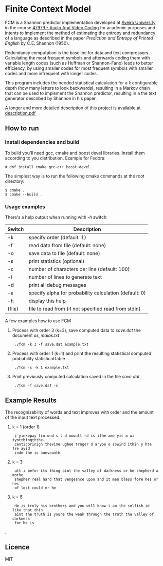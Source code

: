 # Finite Context Model

FCM is a Shannon predictor implementation developed at [Aveiro University](https://www.ua.pt) in the course [47979 - Audio And Video Coding](https://www.ua.pt/ensino/uc/5211) for academic purposes and intents to implement the method of estimating the entropy and redundancy of a language as described in the paper *Prediction and Entropy of Printed English* by C.E. Shannon (1950).

Redundancy computation is the baseline for data and text compressors. Calculating the most frequent symbols and afterwards coding them with variable length codes (such as Huffman or Shannon-Fano) leads to better efficiency, by using smaller codes for most frequent symbols with smaller codes and more infrequent with longer codes.

This program includes the needed statistical calculation for a *k* configurable depth (how many letters to look backwards), resulting in a Markov chain that can be used to implement the Shannon predictor, resulting in a the text generator described by Shannon in his paper.

A longer and more detailed description of this project is available at [description.pdf](https://github.com/luminoso/fcm-shannon/blob/master/description.pdf)


## How to run

### Install dependencies and build

To build you'll need gcc, cmake and boost devel libraries. Install them according to you distribution. Example for Fedora:

    # dnf install cmake gcc-c++ boost-devel
    
The simplest way is to run the following cmake commands at the root directory:

    $ cmake .
    $ cmake --build .

### Usage examples

There's a help output when running with *-h* switch:

| Switch| Description                                            |
| ----- | ------------------------------------------------------ | 
| -k    | specify order (default: 1)                             |
| -f    | read data from file (default: none)                    |
| -o    | save data to file (default: none)                      |
| -s    | print statistics (optional)                            |
| -c    | number of characters per line (default: 100)           |
| -l    | number of lines to generate text                       |
| -d    | print all debug messages                               |
| -a    | specify alpha for probability calculation (default: 0) |
| -h    | display this help                                      |
| (file)| file to read from (if not specified read from stdin)   |

A few examples how to use FCM

1. Process with order 3 (k=3), save computed data to *save.dat* the document *os_maias.txt*
   
        ./fcm -k 3 -f save.dat example.txt

2. Process with order 1 (k=1) and print the resulting statistical computed probability statistical table

        ./fcm -s -k 1 example.txt
       
3. Print previously computed calculation saved in the file *save.dat*

        ./fcm -f save.dat -s


## Example Results

The recognizability of words and text improves with order and the amount of the input text processed.

1. k = 1 (order 1)

        i yinkepay fin wnd s t d mowall rd is ithe ame yis m wi tyotthingththe-
        centicorinigh thevime ughee trnger d aryou o sowind ithin y hte tre ayid
        inde the is bueveanth
    
2. k = 3
 
        utt i befor its thing aint the valley of darkness or he shepherd a mothe
        shepher real hard that vengeance upon and it men bless fore hes or hes
        of lost could mr he
    
3. k = 6

        He is truly his brothers and you will know i am the selfish id like that thin
        aint the truth is youre the weak through the truth the valley of darkness
        for he is
. 
## Licence

MIT
